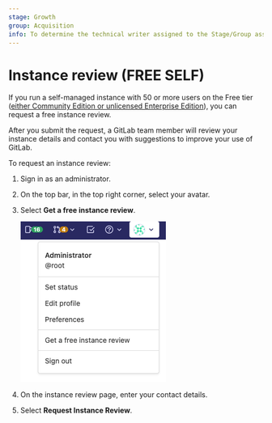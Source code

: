 ```yaml
---
stage: Growth
group: Acquisition
info: To determine the technical writer assigned to the Stage/Group associated with this page, see https://about.gitlab.com/handbook/product/ux/technical-writing/#assignments
---
```


# Instance review **(FREE SELF)**

If you run a self-managed instance with 50 or more users on the Free tier
([either Community Edition or unlicensed Enterprise Edition](https://about.gitlab.com/install/ce-or-ee/)),
you can request a free instance review.

<!-- vale gitlab.FutureTense = NO -->

After you submit the request, a GitLab team member will review your instance
details and contact you with suggestions to improve your use of GitLab.

<!-- vale gitlab.FutureTense = YES -->

To request an instance review:

1. Sign in as an administrator.
1. On the top bar, in the top right corner, select your avatar.
1. Select **Get a free instance review**.

   ![Instance review](img/instance_review_v14_7.png)

1. On the instance review page, enter your contact details.
1. Select **Request Instance Review**.
